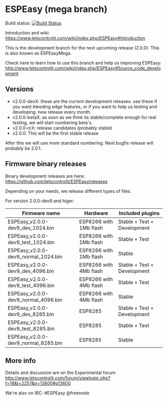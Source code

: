 # ESPEasy (mega branch)

Build status: [![Build Status](https://travis-ci.org/letscontrolit/ESPEasy.svg?branch=mega)](https://travis-ci.org/letscontrolit/ESPEasy)

Introduction and wiki: https://www.letscontrolit.com/wiki/index.php/ESPEasy#Introduction

This is the development branch for the next upcoming release (2.0.0). This is also known as ESPEasyMega.

Check here to learn how to use this branch and help us improving ESPEasy: http://www.letscontrolit.com/wiki/index.php/ESPEasy#Source_code_development

## Versions

* v2.0.0-devX: these are the current development releases. use these if you want bleeding edge features, or if you want to help us testing and developing. new release every month.
* v2.0.0-betaX: as soon as we think its stable/complete enough for real testing, we will start numbering beta's.
* v2.0.0-rcX: release candidates (probably stable)
* v2.0.0: This will be the first stable release

After this we will use more standard numbering. Next bugfix release will probably be 2.0.1.

## Firmware binary releases

Binary development releases are here: https://github.com/letscontrolit/ESPEasy/releases

Depending on your needs, we release different types of files.

For version 2.0.0-dev9 and higer:

Firmware name                        | Hardware                | Included plugins            |
-------------------------------------|-------------------------|-----------------------------|
ESPEasy_v2.0.0-dev9_dev_1024.bin     | ESP8266 with 1Mb flash  | Stable + Test + Development |
ESPEasy_v2.0.0-dev9_test_1024.bin    | ESP8266 with 1Mb flash  | Stable + Test               |
ESPEasy_v2.0.0-dev9_normal_1024.bin  | ESP8266 with 1Mb flash  | Stable                      |
ESPEasy_v2.0.0-dev9_dev_4096.bin     | ESP8266 with 4Mb flash  | Stable + Test + Development |
ESPEasy_v2.0.0-dev9_test_4096.bin    | ESP8266 with 4Mb flash  | Stable + Test               |
ESPEasy_v2.0.0-dev9_normal_4096.bin  | ESP8266 with 4Mb flash  | Stable                      |
ESPEasy_v2.0.0-dev9_dev_8285.bin     | ESP8285                 | Stable + Test + Development |
ESPEasy_v2.0.0-dev9_test_8285.bin    | ESP8285                 | Stable + Test               |
ESPEasy_v2.0.0-dev9_normal_8285.bin  | ESP8285                 | Stable                      |

## More info

Details and discussion are on the Experimental forum: http://www.letscontrolit.com/forum/viewtopic.php?f=18&t=2257&p=13600#p13600

We're also on IRC: #ESPEasy @freenode

